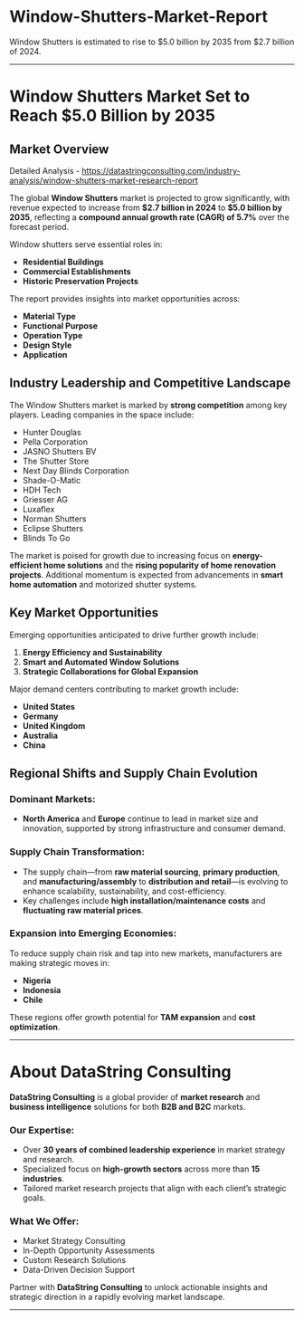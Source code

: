 # Window-Shutters-Market-Report
Window Shutters is estimated to rise to $5.0 billion by 2035 from $2.7 billion of 2024.

---

# Window Shutters Market Set to Reach \$5.0 Billion by 2035

## Market Overview

Detailed Analysis - https://datastringconsulting.com/industry-analysis/window-shutters-market-research-report

The global **Window Shutters** market is projected to grow significantly, with revenue expected to increase from **\$2.7 billion in 2024** to **\$5.0 billion by 2035**, reflecting a **compound annual growth rate (CAGR) of 5.7%** over the forecast period.

Window shutters serve essential roles in:

* **Residential Buildings**
* **Commercial Establishments**
* **Historic Preservation Projects**

The report provides insights into market opportunities across:

* **Material Type**
* **Functional Purpose**
* **Operation Type**
* **Design Style**
* **Application**

## Industry Leadership and Competitive Landscape

The Window Shutters market is marked by **strong competition** among key players. Leading companies in the space include:

* Hunter Douglas
* Pella Corporation
* JASNO Shutters BV
* The Shutter Store
* Next Day Blinds Corporation
* Shade-O-Matic
* HDH Tech
* Griesser AG
* Luxaflex
* Norman Shutters
* Eclipse Shutters
* Blinds To Go

The market is poised for growth due to increasing focus on **energy-efficient home solutions** and the **rising popularity of home renovation projects**. Additional momentum is expected from advancements in **smart home automation** and motorized shutter systems.

## Key Market Opportunities

Emerging opportunities anticipated to drive further growth include:

1. **Energy Efficiency and Sustainability**
2. **Smart and Automated Window Solutions**
3. **Strategic Collaborations for Global Expansion**

Major demand centers contributing to market growth include:

* **United States**
* **Germany**
* **United Kingdom**
* **Australia**
* **China**

## Regional Shifts and Supply Chain Evolution

### Dominant Markets:

* **North America** and **Europe** continue to lead in market size and innovation, supported by strong infrastructure and consumer demand.

### Supply Chain Transformation:

* The supply chain—from **raw material sourcing**, **primary production**, and **manufacturing/assembly** to **distribution and retail**—is evolving to enhance scalability, sustainability, and cost-efficiency.
* Key challenges include **high installation/maintenance costs** and **fluctuating raw material prices**.

### Expansion into Emerging Economies:

To reduce supply chain risk and tap into new markets, manufacturers are making strategic moves in:

* **Nigeria**
* **Indonesia**
* **Chile**

These regions offer growth potential for **TAM expansion** and **cost optimization**.

---

# About DataString Consulting

**DataString Consulting** is a global provider of **market research** and **business intelligence** solutions for both **B2B and B2C** markets.

### Our Expertise:

* Over **30 years of combined leadership experience** in market strategy and research.
* Specialized focus on **high-growth sectors** across more than **15 industries**.
* Tailored market research projects that align with each client’s strategic goals.

### What We Offer:

* Market Strategy Consulting
* In-Depth Opportunity Assessments
* Custom Research Solutions
* Data-Driven Decision Support

Partner with **DataString Consulting** to unlock actionable insights and strategic direction in a rapidly evolving market landscape.

---

